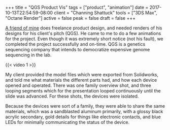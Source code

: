 +++
title = "QGS Product Vis"
tags = ["product", "animation"]
date = 2017-10-13T22:54:59-08:00
client = "Channing Shattuck"
tools = ["3DS Max", "Octane Render"]
active = false
peak = false
draft = false
+++

[A friend of mine](https://www.linkedin.com/in/channing-shattuck-93124338/) does freelance product design, and needed renders of his designs for his client's pitch (QGS). He came to me to do a few animations for the project. Even though it was extremely short notice (not his fault), we completed the project successfully and on-time. QGS is a genetics sequencing company that intends to democratize expensive genome sequencing in the lab.

{{< video 1 >}}

My client provided the model files which were exported from Solidworks, and told me what materials the different parts had, and how each device opened and operated. There was one family overview shot, and three looping segments which for the presentation looped continuously until the slide was advanced. For these shots, the devices were isolated.

Because the devices were sort of a family, they were able to share the same materials, which was a sandblasted aluminum primarily, with a glossy black acrylic secondary, gold details for things like electronic contacts, and blue LEDs for minimally communicating the status of the device.
